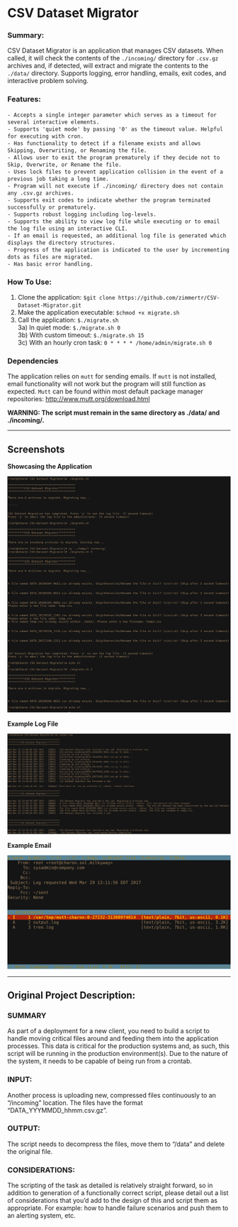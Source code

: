 # CSV Dataset Migrator

### Summary:
CSV Dataset Migrator is an application that manages CSV datasets. When called, it will check the contents of the `./incoming/` directory for `.csv.gz` archives and, if detected, will extract and migrate the contents to the `./data/` directory. Supports logging, error handling, emails, exit codes, and interactive problem solving.


### Features:
    - Accepts a single integer parameter which serves as a timeout for several interactive elements.  
    - Supports 'quiet mode' by passing '0' as the timeout value. Helpful for executing with cron. 
    - Has functionality to detect if a filename exists and allows Skipping, Overwriting, or Renaming the file.  
    - Allows user to exit the program prematurely if they decide not to Skip, Overwrite, or Rename the file.   
    - Uses lock files to prevent application collision in the event of a previous job taking a long time.      
    - Program will not execute if ./incoming/ directory does not contain any .csv.gz archives.                 
    - Supports exit codes to indicate whether the program terminated successfully or prematurely.              
    - Supports robust logging including log-levels.                                                            
    - Supports the ability to view log file while executing or to email the log file using an interactive CLI.  
    - If an email is requested, an additional log file is generated which displays the directory structures.   
    - Progress of the application is indicated to the user by incrementing dots as files are migrated.         
    - Has basic error handling.                                                                                

### How To Use:
  1) Clone the application: `$git clone https://github.com/zimmertr/CSV-Dataset-Migrator.git`  
  2) Make the application executable: `$chmod +x migrate.sh`  
  3) Call the application: `$./migrate.sh`    
  3a) In quiet mode: `$./migrate.sh 0`  
  3b) With custom timeout: `$./migrate.sh 15`  
  3c) With an hourly cron task: `0 * * * * /home/admin/migrate.sh 0`  

### Dependencies
The application relies on `mutt` for sending emails. If `mutt` is not installed, email functionality will not work but the program will still function as expected. `Mutt` can be found within most default package manager repositories: http://www.mutt.org/download.html


**WARNING: The script must remain in the same directory as ./data/ and ./incoming/.**


---

## Screenshots

**Showcasing the Application**

![Alt text](https://raw.githubusercontent.com/zimmertr/CSV-Dataset-Migrator/master/screenshots/csv_dataset_migrator.png "Example Execution")

**Example Log File**

![Alt text](https://raw.githubusercontent.com/zimmertr/CSV-Dataset-Migrator/master/screenshots/example_log.png "Example Log")

**Example Email**

![Alt text](https://raw.githubusercontent.com/zimmertr/CSV-Dataset-Migrator/master/screenshots/example_email.png "Example Email")


---

## Original Project Description:

### SUMMARY
As part of a deployment for a new client, you need to build a script to handle moving critical files around and feeding them into the application processes. This data is critical for the production systems and, as such, this script will be running in the production environment(s). Due to the nature of the system, it needs to be capable of being run from a crontab. 

### INPUT:
Another process is uploading new, compressed files continuously to an “/incoming” location. The files have the format “DATA_YYYMMDD_hhmm.csv.gz”.

### OUTPUT: 
The script needs to decompress the files, move them to “/data” and delete the original file.

### CONSIDERATIONS:
The scripting of the task as detailed is relatively straight forward, so in addition to generation of a functionally correct script, please detail out a list of considerations that you’d add to the design of this and script them as appropriate. For example: how to handle failure scenarios and push them to an alerting system, etc.
